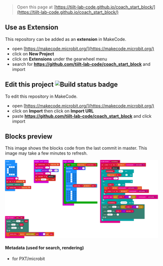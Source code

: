 
> Open this page at [https://tiilt-lab-code.github.io/coach_start_block/](https://tiilt-lab-code.github.io/coach_start_block/)

## Use as Extension

This repository can be added as an **extension** in MakeCode.

* open [https://makecode.microbit.org/](https://makecode.microbit.org/)
* click on **New Project**
* click on **Extensions** under the gearwheel menu
* search for **https://github.com/tiilt-lab-code/coach_start_block** and import

## Edit this project ![Build status badge](https://github.com/tiilt-lab-code/coach_start_block/workflows/MakeCode/badge.svg)

To edit this repository in MakeCode.

* open [https://makecode.microbit.org/](https://makecode.microbit.org/)
* click on **Import** then click on **Import URL**
* paste **https://github.com/tiilt-lab-code/coach_start_block** and click import

## Blocks preview

This image shows the blocks code from the last commit in master.
This image may take a few minutes to refresh.

![A rendered view of the blocks](https://github.com/tiilt-lab-code/coach_start_block/raw/master/.github/makecode/blocks.png)

#### Metadata (used for search, rendering)

* for PXT/microbit
<script src="https://makecode.com/gh-pages-embed.js"></script><script>makeCodeRender("{{ site.makecode.home_url }}", "{{ site.github.owner_name }}/{{ site.github.repository_name }}");</script>
